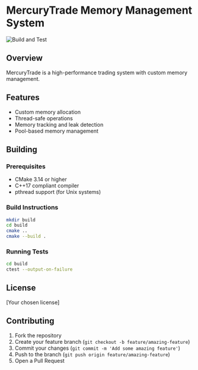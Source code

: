 # MercuryTrade Memory Management System

![Build and Test](https://github.com/[your-username]/mercuryTrade/actions/workflows/build-and-test.yml/badge.svg)

## Overview
MercuryTrade is a high-performance trading system with custom memory management.

## Features
- Custom memory allocation
- Thread-safe operations
- Memory tracking and leak detection
- Pool-based memory management

## Building

### Prerequisites
- CMake 3.14 or higher
- C++17 compliant compiler
- pthread support (for Unix systems)

### Build Instructions
```bash
mkdir build
cd build
cmake ..
cmake --build .
```

### Running Tests
```bash
cd build
ctest --output-on-failure
```

## License
[Your chosen license]

## Contributing
1. Fork the repository
2. Create your feature branch (`git checkout -b feature/amazing-feature`)
3. Commit your changes (`git commit -m 'Add some amazing feature'`)
4. Push to the branch (`git push origin feature/amazing-feature`)
5. Open a Pull Request
